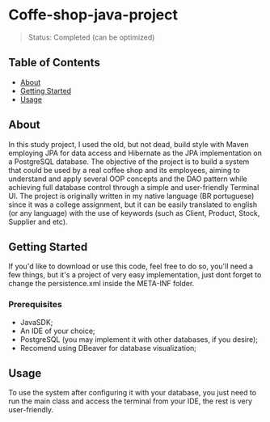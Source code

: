 # Coffe-shop-java-project

>Status: Completed (can be optimized)

## Table of Contents
+ [About](#about)
+ [Getting Started](#getting_started)
+ [Usage](#usage)

## About <a name = "about"></a>
In this study project, I used the old, but not dead, build style with Maven employing JPA for data access and Hibernate as the JPA implementation on a PostgreSQL database. The objective of the project is to build a system that could be used by a real coffee shop and its employees, aiming to understand and apply several OOP concepts and the DAO pattern while achieving full database control through a simple and user-friendly Terminal UI. The project is originally written in my native language (BR portuguese) since it was a college assignment, but it can be easily translated to english (or any language) with the use of keywords (such as Client, Product, Stock, Supplier and etc).

## Getting Started <a name = "getting_started"></a>
If you'd like to download or use this code, feel free to do so, you'll need a few things, but it's a project of very easy implementation, just dont forget to change the persistence.xml inside the META-INF folder.
### Prerequisites
- JavaSDK;
- An IDE of your choice;
- PostgreSQL (you may implement it with other databases, if you desire);
- Recomend using DBeaver for database visualization;

## Usage <a name = "usage"></a>
To use the system after configuring it with your database, you just need to run the main class and access the terminal from your IDE, the rest is very user-friendly.

